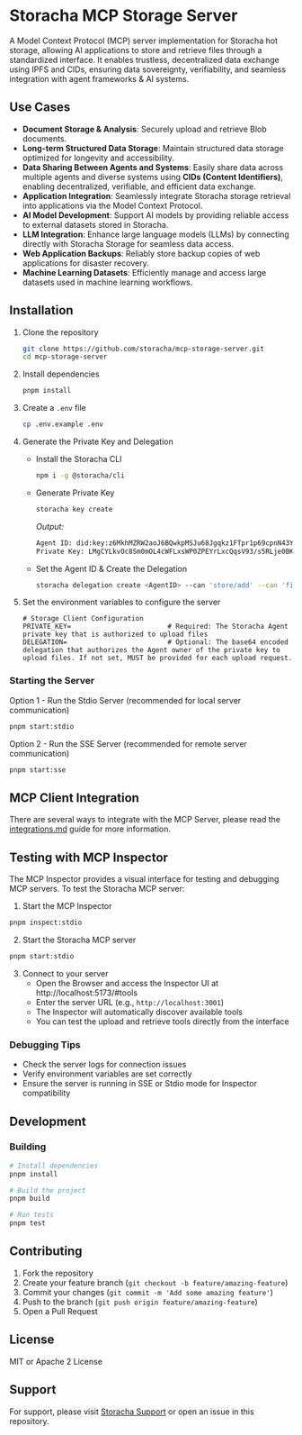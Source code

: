 # Storacha MCP Storage Server

A Model Context Protocol (MCP) server implementation for Storacha hot storage, allowing AI applications to store and retrieve files through a standardized interface. It enables trustless, decentralized data exchange using IPFS and CIDs, ensuring data sovereignty, verifiability, and seamless integration with agent frameworks & AI systems.

## Use Cases

- **Document Storage & Analysis**: Securely upload and retrieve Blob documents.
- **Long-term Structured Data Storage**: Maintain structured data storage optimized for longevity and accessibility.
- **Data Sharing Between Agents and Systems**: Easily share data across multiple agents and diverse systems using **CIDs (Content Identifiers)**, enabling decentralized, verifiable, and efficient data exchange.
- **Application Integration**: Seamlessly integrate Storacha storage retrieval into applications via the Model Context Protocol.
- **AI Model Development**: Support AI models by providing reliable access to external datasets stored in Storacha.
- **LLM Integration**: Enhance large language models (LLMs) by connecting directly with Storacha Storage for seamless data access.
- **Web Application Backups**: Reliably store backup copies of web applications for disaster recovery.
- **Machine Learning Datasets**: Efficiently manage and access large datasets used in machine learning workflows.

## Installation

1. Clone the repository

   ```bash
   git clone https://github.com/storacha/mcp-storage-server.git
   cd mcp-storage-server
   ```

2. Install dependencies

   ```bash
   pnpm install
   ```

3. Create a `.env` file

   ```bash
   cp .env.example .env
   ```

4. Generate the Private Key and Delegation

   - Install the Storacha CLI
     ```bash
     npm i -g @storacha/cli
     ```
   - Generate Private Key
     ```bash
     storacha key create
     ```
     _Output:_
     ```txt
     Agent ID: did:key:z6MkhMZRW2aoJ6BQwkpMSJu68Jgqkz1FTpr1p69cpnN43YWG
     Private Key: LMgCYLkvOc8Sm0mOL4cWFLxsWP0ZPEYrLxcQqsV93/s5RLje0BKx05muAse1Hkvh+sxUW38OcHtpiN1zxfpTJ4ht4jxV0=
     ```
   - Set the Agent ID & Create the Delegation
     ```bash
     storacha delegation create <AgentID> --can 'store/add' --can 'filecoin/offer' --can 'upload/add' --can 'space/blob/add' --can 'space/index/add' --base64
     ```

5. Set the environment variables to configure the server

   ```env
   # Storage Client Configuration
   PRIVATE_KEY=                        # Required: The Storacha Agent private key that is authorized to upload files
   DELEGATION=                         # Optional: The base64 encoded delegation that authorizes the Agent owner of the private key to upload files. If not set, MUST be provided for each upload request.
   ```

### Starting the Server

Option 1 - Run the Stdio Server (recommended for local server communication)

```bash
pnpm start:stdio
```

Option 2 - Run the SSE Server (recommended for remote server communication)

```bash
pnpm start:sse
```

## MCP Client Integration

There are several ways to integrate with the MCP Server, please read the [integrations.md](https://github.com/storacha/mcp-storage-server/blob/main/docs/integrations.md) guide for more information.

## Testing with MCP Inspector

The MCP Inspector provides a visual interface for testing and debugging MCP servers. To test the Storacha MCP server:

1. Start the MCP Inspector

```bash
pnpm inspect:stdio
```

2. Start the Storacha MCP server

```bash
pnpm start:stdio
```

3. Connect to your server
   - Open the Browser and access the Inspector UI at http://localhost:5173/#tools
   - Enter the server URL (e.g., `http://localhost:3001`)
   - The Inspector will automatically discover available tools
   - You can test the upload and retrieve tools directly from the interface

### Debugging Tips

- Check the server logs for connection issues
- Verify environment variables are set correctly
- Ensure the server is running in SSE or Stdio mode for Inspector compatibility

## Development

### Building

```bash
# Install dependencies
pnpm install

# Build the project
pnpm build

# Run tests
pnpm test
```

## Contributing

1. Fork the repository
2. Create your feature branch (`git checkout -b feature/amazing-feature`)
3. Commit your changes (`git commit -m 'Add some amazing feature'`)
4. Push to the branch (`git push origin feature/amazing-feature`)
5. Open a Pull Request

## License

MIT or Apache 2 License

## Support

For support, please visit [Storacha Support](https://storacha.network) or open an issue in this repository.
